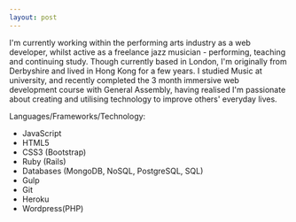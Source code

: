 ```yaml
---
layout: post
---
```

I'm currently working within the performing arts industry as a web developer, whilst active as a freelance jazz musician - performing, teaching and continuing study. Though currently based in London, I'm originally from Derbyshire and lived in Hong Kong for a few years. I studied Music at university, and recently completed the 3 month immersive web development course with General Assembly, having realised I'm passionate about creating and utilising technology to improve others' everyday lives.



Languages/Frameworks/Technology:
<ul>
<li>JavaScript</li>
<li>HTML5</li>
<li>CSS3 (Bootstrap)</li>
<li>Ruby (Rails)</li>
<li>Databases (MongoDB, NoSQL, PostgreSQL, SQL)</li>
<li>Gulp</li>
<li>Git</li>
<li>Heroku</li>
<li>Wordpress(PHP)</li>
</ul>
